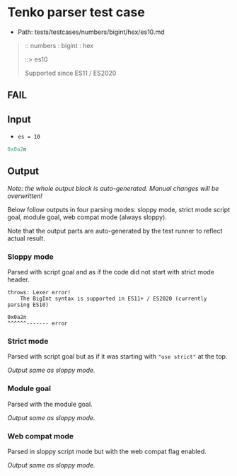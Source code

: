 # Tenko parser test case

- Path: tests/testcases/numbers/bigint/hex/es10.md

> :: numbers : bigint : hex
>
> ::> es10
>
> Supported since ES11 / ES2020

## FAIL

## Input

- `es = 10`

`````js
0x0a2n
`````

## Output

_Note: the whole output block is auto-generated. Manual changes will be overwritten!_

Below follow outputs in four parsing modes: sloppy mode, strict mode script goal, module goal, web compat mode (always sloppy).

Note that the output parts are auto-generated by the test runner to reflect actual result.

### Sloppy mode

Parsed with script goal and as if the code did not start with strict mode header.

`````
throws: Lexer error!
    The BigInt syntax is supported in ES11+ / ES2020 (currently parsing ES10)

0x0a2n
^^^^^^------- error
`````

### Strict mode

Parsed with script goal but as if it was starting with `"use strict"` at the top.

_Output same as sloppy mode._

### Module goal

Parsed with the module goal.

_Output same as sloppy mode._

### Web compat mode

Parsed in sloppy script mode but with the web compat flag enabled.

_Output same as sloppy mode._

